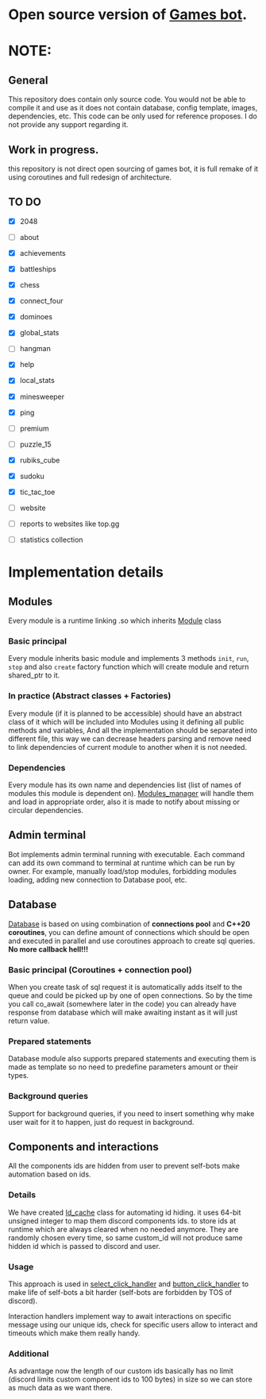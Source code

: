 # Open source version of [Games bot](https://gamesbot.lesikr.com/).


# NOTE:
## General
This repository does contain only source code. 
You would not be able to compile it and use as it does not contain database, config template, images, dependencies, etc. 
This code can be only used for reference proposes. 
I do not provide any support regarding it.

## Work in progress.
this repository is not direct open sourcing of games bot, it is full remake of it using coroutines
and full redesign of architecture.  

## TO DO
- [X] 2048
- [ ] about
- [X] achievements
- [X] battleships
- [X] chess
- [X] connect_four
- [X] dominoes
- [X] global_stats
- [ ] hangman
- [X] help
- [X] local_stats
- [X] minesweeper
- [X] ping
- [ ] premium
- [ ] puzzle_15
- [X] rubiks_cube
- [X] sudoku
- [X] tic_tac_toe
- [ ] website
- [ ] reports to websites like top.gg
- [ ] statistics collection


# Implementation details

## Modules
Every module is a runtime linking .so which inherits [Module](https://github.com/ruslan-ilesik/games_bot/blob/main/src/module/module.hpp) class

### Basic principal 
Every module inherits basic module and implements 3 methods `init`, `run`, `stop` and also `create` factory function which will create module
and return shared_ptr to it.

### In practice (Abstract classes + Factories)
Every module (if it is planned to be accessible) should have an abstract class of it which will be included into
Modules using it defining all public methods and variables, And all the implementation should be separated
into different file, this way we can decrease headers parsing and remove need to link dependencies of current
module to another when it is not needed.

### Dependencies
Every module has its own name and dependencies list (list of names of modules this module is dependent on).
[Modules_manager](https://github.com/ruslan-ilesik/games_bot/blob/main/src/module/modules_manager.hpp) will handle them and load in appropriate order,
also it is made to notify about missing or circular dependencies.

## Admin terminal
Bot implements admin terminal running with executable. Each command can add its own command to terminal at runtime which 
can be run by owner. For example, manually load/stop modules, forbidding modules loading, adding new connection
to Database pool, etc.

## Database
[Database](https://github.com/ruslan-ilesik/games_bot/blob/main/src/modules/database/) is based on using combination of **connections pool** and **C++20 coroutines**, you can define amount of
connections which should be open and executed in parallel and use coroutines approach to create sql queries. 
**No more callback hell!!!**

### Basic principal (Coroutines + connection pool)

When you create task of sql request it is automatically adds itself to the queue and could be 
picked up by one of open connections. So by the time you call co_await (somewhere later in the code) you can already 
have response from database which will make awaiting instant as it will just return value. 

### Prepared statements
Database module also supports prepared statements and executing them is made as template so no need to predefine parameters amount or their types.

### Background queries
Support for background queries, if you need to insert something why make user wait for it to happen, just do request in background.

## Components and interactions
All the components ids are hidden from user to prevent self-bots make automation based on ids.

### Details
We have created [Id_cache](https://github.com/ruslan-ilesik/games_bot/tree/main/src/modules/discord/discord_interactions_handler)
class for automating id hiding. it uses 64-bit unsigned integer to map them discord components ids.
to store ids at runtime which are always cleared when no needed anymore. They are randomly chosen every time, so 
same custom_id will not produce same hidden id which is passed to discord and user.

### Usage
This approach is used in [select_click_handler](https://github.com/ruslan-ilesik/games_bot/tree/main/src/modules/discord/discord_interactions_handler/discord_select_menu_handler)
and [button_click_handler](https://github.com/ruslan-ilesik/games_bot/tree/main/src/modules/discord/discord_interactions_handler/discord_button_click_handler) 
to make life of self-bots a bit harder (self-bots are forbidden by TOS of discord).

Interaction handlers implement way to await interactions on specific message using our unique ids, check for specific users allow to interact and timeouts which make them really handy.

### Additional
As advantage now the length of our custom ids basically has no limit (discord limits custom component ids to 100 bytes) in size so we can store as much data as we want there.
